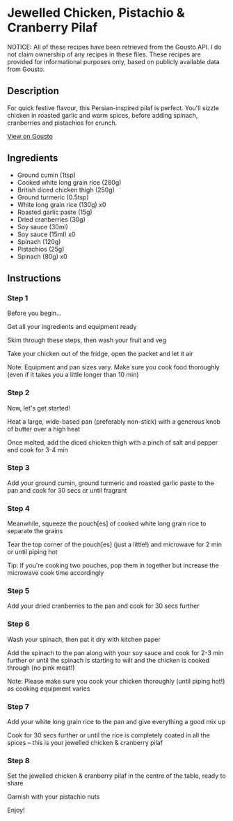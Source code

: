 # Jewelled Chicken, Pistachio & Cranberry Pilaf

NOTICE: All of these recipes have been retrieved from the Gousto API. I do not claim ownership of any recipes in these files. These recipes are provided for informational purposes only, based on publicly available data from Gousto.

## Description

For quick festive flavour, this Persian-inspired pilaf is perfect. You'll sizzle chicken in roasted garlic and warm spices, before adding spinach, cranberries and pistachios for crunch. 

[View on Gousto](https://www.gousto.co.uk/recipes/cookbook/10-min-jewelled-chicken-pistachio-cranberry-pilaf)

## Ingredients

- Ground cumin (1tsp)
- Cooked white long grain rice (280g)
- British diced chicken thigh (250g)
- Ground turmeric (0.5tsp)
- White long grain rice (130g) x0
- Roasted garlic paste (15g)
- Dried cranberries (30g)
- Soy sauce (30ml)
- Soy sauce (15ml) x0
- Spinach (120g)
- Pistachios (25g)
- Spinach (80g) x0

## Instructions


### Step 1

Before you begin...

Get all your ingredients and equipment ready

Skim through these steps, then wash your fruit and veg

Take your chicken out of the fridge, open the packet and let it air

Note: Equipment and pan sizes vary. Make sure you cook food thoroughly (even if it takes you a little longer than 10 min)


### Step 2

Now, let's get started!

Heat a large, wide-based pan (preferably non-stick) with a generous knob of butter over a high heat

Once melted, add the diced chicken thigh with a pinch of salt and pepper and cook for 3-4 min


### Step 3

Add your ground cumin, ground turmeric and roasted garlic paste to the pan and cook for 30 secs or until fragrant


### Step 4

Meanwhile, squeeze the pouch[es] of cooked white long grain rice to separate the grains

Tear the top corner of the pouch[es] (just a little!) and microwave for 2 min or until piping hot

Tip: If you're cooking two pouches, pop them in together but increase the microwave cook time accordingly


### Step 5

Add your dried cranberries to the pan and cook for 30 secs further


### Step 6

Wash your spinach, then pat it dry with kitchen paper

Add the spinach to the pan along with your soy sauce and cook for 2-3 min further or until the spinach is starting to wilt and the chicken is cooked through (no pink meat!)

Note: Please make sure you cook your chicken thoroughly (until piping hot!) as cooking equipment varies


### Step 7

Add your white long grain rice to the pan and give everything a good mix up

Cook for 30 secs further or until the rice is completely coated in all the spices – this is your jewelled chicken & cranberry pilaf

### Step 8

Set the jewelled chicken & cranberry pilaf in the centre of the table, ready to share

Garnish with your pistachio nuts

Enjoy!

